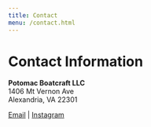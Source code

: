 ```yaml
---
title: Contact
menu: /contact.html
---
```


# Contact Information #

**Potomac Boatcraft LLC**  
1406 Mt Vernon Ave  
Alexandria, VA  22301

[Email](mailto:potomacboatcraft@gmail.com) |
[Instagram](https://instagram.com/potomacboatcraft)
